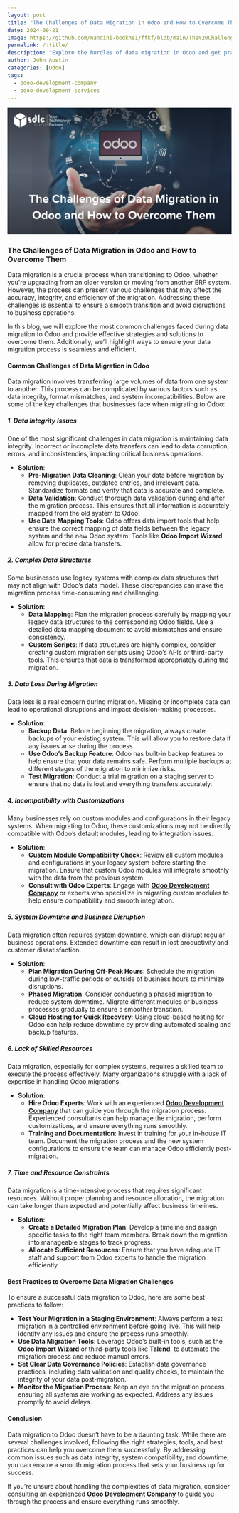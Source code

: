```yaml
---
layout: post
title: "The Challenges of Data Migration in Odoo and How to Overcome Them"
date: 2024-09-21
image: https://github.com/nandini-bodkhe1/ffkf/blob/main/The%20Challenges%20of%20Data%20Migration%20in%20Odoo%20and%20How%20to%20Overcome%20Them.png?raw=true
permalink: /:title/
description: "Explore the hurdles of data migration in Odoo and get practical tips to make the process smoother, from planning to execution."
author: John Austin
categories: [Odoo]
tags:
  - odoo-development-company
  - odoo-development-services
---
```

![Odoo Development](https://github.com/nandini-bodkhe1/ffkf/blob/main/The%20Challenges%20of%20Data%20Migration%20in%20Odoo%20and%20How%20to%20Overcome%20Them.png?raw=true)



### **The Challenges of Data Migration in Odoo and How to Overcome Them**

Data migration is a crucial process when transitioning to Odoo, whether you're upgrading from an older version or moving from another ERP system. However, the process can present various challenges that may affect the accuracy, integrity, and efficiency of the migration. Addressing these challenges is essential to ensure a smooth transition and avoid disruptions to business operations.

In this blog, we will explore the most common challenges faced during data migration to Odoo and provide effective strategies and solutions to overcome them. Additionally, we’ll highlight ways to ensure your data migration process is seamless and efficient.

#### **Common Challenges of Data Migration in Odoo**

Data migration involves transferring large volumes of data from one system to another. This process can be complicated by various factors such as data integrity, format mismatches, and system incompatibilities. Below are some of the key challenges that businesses face when migrating to Odoo:

##### **1\. Data Integrity Issues**

One of the most significant challenges in data migration is maintaining data integrity. Incorrect or incomplete data transfers can lead to data corruption, errors, and inconsistencies, impacting critical business operations.

* **Solution**:  
  * **Pre-Migration Data Cleaning**: Clean your data before migration by removing duplicates, outdated entries, and irrelevant data. Standardize formats and verify that data is accurate and complete.  
  * **Data Validation**: Conduct thorough data validation during and after the migration process. This ensures that all information is accurately mapped from the old system to Odoo.  
  * **Use Data Mapping Tools**: Odoo offers data import tools that help ensure the correct mapping of data fields between the legacy system and the new Odoo system. Tools like **Odoo Import Wizard** allow for precise data transfers.

##### **2\. Complex Data Structures**

Some businesses use legacy systems with complex data structures that may not align with Odoo’s data model. These discrepancies can make the migration process time-consuming and challenging.

* **Solution**:  
  * **Data Mapping**: Plan the migration process carefully by mapping your legacy data structures to the corresponding Odoo fields. Use a detailed data mapping document to avoid mismatches and ensure consistency.  
  * **Custom Scripts**: If data structures are highly complex, consider creating custom migration scripts using Odoo’s APIs or third-party tools. This ensures that data is transformed appropriately during the migration.

##### **3\. Data Loss During Migration**

Data loss is a real concern during migration. Missing or incomplete data can lead to operational disruptions and impact decision-making processes.

* **Solution**:  
  * **Backup Data**: Before beginning the migration, always create backups of your existing system. This will allow you to restore data if any issues arise during the process.  
  * **Use Odoo’s Backup Feature**: Odoo has built-in backup features to help ensure that your data remains safe. Perform multiple backups at different stages of the migration to minimize risks.  
  * **Test Migration**: Conduct a trial migration on a staging server to ensure that no data is lost and everything transfers accurately.

##### **4\. Incompatibility with Customizations**

Many businesses rely on custom modules and configurations in their legacy systems. When migrating to Odoo, these customizations may not be directly compatible with Odoo’s default modules, leading to integration issues.

* **Solution**:  
  * **Custom Module Compatibility Check**: Review all custom modules and configurations in your legacy system before starting the migration. Ensure that custom Odoo modules will integrate smoothly with the data from the previous system.  
  * **Consult with Odoo Experts**: Engage with [**Odoo Development Company**](https://sdlccorp.com/services/odoo-services/odoo-development-company/) or experts who specialize in migrating custom modules to help ensure compatibility and smooth integration.

##### **5\. System Downtime and Business Disruption**

Data migration often requires system downtime, which can disrupt regular business operations. Extended downtime can result in lost productivity and customer dissatisfaction.

* **Solution**:  
  * **Plan Migration During Off-Peak Hours**: Schedule the migration during low-traffic periods or outside of business hours to minimize disruptions.  
  * **Phased Migration**: Consider conducting a phased migration to reduce system downtime. Migrate different modules or business processes gradually to ensure a smoother transition.  
  * **Cloud Hosting for Quick Recovery**: Using cloud-based hosting for Odoo can help reduce downtime by providing automated scaling and backup features.

##### **6\. Lack of Skilled Resources**

Data migration, especially for complex systems, requires a skilled team to execute the process effectively. Many organizations struggle with a lack of expertise in handling Odoo migrations.

* **Solution**:  
  * **Hire Odoo Experts**: Work with an experienced [**Odoo Development Company**](https://sdlccorp.com/services/odoo-services/odoo-development-company/) that can guide you through the migration process. Experienced consultants can help manage the migration, perform customizations, and ensure everything runs smoothly.  
  * **Training and Documentation**: Invest in training for your in-house IT team. Document the migration process and the new system configurations to ensure the team can manage Odoo efficiently post-migration.

##### **7\. Time and Resource Constraints**

Data migration is a time-intensive process that requires significant resources. Without proper planning and resource allocation, the migration can take longer than expected and potentially affect business timelines.

* **Solution**:  
  * **Create a Detailed Migration Plan**: Develop a timeline and assign specific tasks to the right team members. Break down the migration into manageable stages to track progress.  
  * **Allocate Sufficient Resources**: Ensure that you have adequate IT staff and support from Odoo experts to handle the migration efficiently.

#### **Best Practices to Overcome Data Migration Challenges**

To ensure a successful data migration to Odoo, here are some best practices to follow:

* **Test Your Migration in a Staging Environment**: Always perform a test migration in a controlled environment before going live. This will help identify any issues and ensure the process runs smoothly.  
* **Use Data Migration Tools**: Leverage Odoo’s built-in tools, such as the **Odoo Import Wizard** or third-party tools like **Talend**, to automate the migration process and reduce manual errors.  
* **Set Clear Data Governance Policies**: Establish data governance practices, including data validation and quality checks, to maintain the integrity of your data post-migration.  
* **Monitor the Migration Process**: Keep an eye on the migration process, ensuring all systems are working as expected. Address any issues promptly to avoid delays.

#### **Conclusion**

Data migration to Odoo doesn’t have to be a daunting task. While there are several challenges involved, following the right strategies, tools, and best practices can help you overcome them successfully. By addressing common issues such as data integrity, system compatibility, and downtime, you can ensure a smooth migration process that sets your business up for success.

If you're unsure about handling the complexities of data migration, consider consulting an experienced [**Odoo Development Company**](https://sdlccorp.com/services/odoo-services/odoo-development-company/) to guide you through the process and ensure everything runs smoothly.
